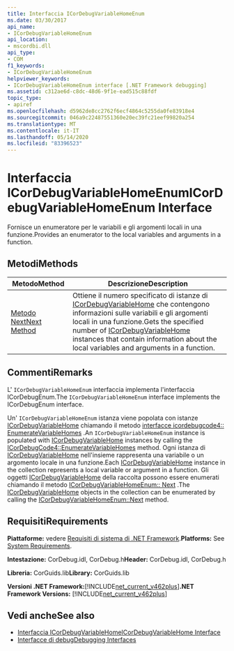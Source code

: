 ```yaml
---
title: Interfaccia ICorDebugVariableHomeEnum
ms.date: 03/30/2017
api_name:
- ICorDebugVariableHomeEnum
api_location:
- mscordbi.dll
api_type:
- COM
f1_keywords:
- ICorDebugVariableHomeEnum
helpviewer_keywords:
- ICorDebugVariableHomeEnum interface [.NET Framework debugging]
ms.assetid: c312ae6d-c8dc-48d6-9f1e-ead515c88fdf
topic_type:
- apiref
ms.openlocfilehash: d5962de8cc2762f6ecf4864c5255da0fe83918e4
ms.sourcegitcommit: 046a9c22487551360e20ec39fc21eef99820a254
ms.translationtype: MT
ms.contentlocale: it-IT
ms.lasthandoff: 05/14/2020
ms.locfileid: "83396523"
---
```

# <a name="icordebugvariablehomeenum-interface"></a><span data-ttu-id="5e82d-102">Interfaccia ICorDebugVariableHomeEnum</span><span class="sxs-lookup"><span data-stu-id="5e82d-102">ICorDebugVariableHomeEnum Interface</span></span>
<span data-ttu-id="5e82d-103">Fornisce un enumeratore per le variabili e gli argomenti locali in una funzione.</span><span class="sxs-lookup"><span data-stu-id="5e82d-103">Provides an enumerator to the local variables and arguments in a function.</span></span>  
  
## <a name="methods"></a><span data-ttu-id="5e82d-104">Metodi</span><span class="sxs-lookup"><span data-stu-id="5e82d-104">Methods</span></span>  
  
|<span data-ttu-id="5e82d-105">Metodo</span><span class="sxs-lookup"><span data-stu-id="5e82d-105">Method</span></span>|<span data-ttu-id="5e82d-106">Descrizione</span><span class="sxs-lookup"><span data-stu-id="5e82d-106">Description</span></span>|  
|------------|-----------------|  
|[<span data-ttu-id="5e82d-107">Metodo Next</span><span class="sxs-lookup"><span data-stu-id="5e82d-107">Next Method</span></span>](icordebugvariablehomeenum-next-method.md)|<span data-ttu-id="5e82d-108">Ottiene il numero specificato di istanze di [ICorDebugVariableHome](icordebugvariablehome-interface.md) che contengono informazioni sulle variabili e gli argomenti locali in una funzione.</span><span class="sxs-lookup"><span data-stu-id="5e82d-108">Gets the specified number of [ICorDebugVariableHome](icordebugvariablehome-interface.md) instances that contain information about the local variables and arguments in a function.</span></span>|  
  
## <a name="remarks"></a><span data-ttu-id="5e82d-109">Commenti</span><span class="sxs-lookup"><span data-stu-id="5e82d-109">Remarks</span></span>  
 <span data-ttu-id="5e82d-110">L' `ICorDebugVariableHomeEnum` interfaccia implementa l'interfaccia ICorDebugEnum.</span><span class="sxs-lookup"><span data-stu-id="5e82d-110">The `ICorDebugVariableHomeEnum` interface implements the ICorDebugEnum interface.</span></span>  
  
 <span data-ttu-id="5e82d-111">Un' `ICorDebugVariableHomeEnum` istanza viene popolata con istanze [ICorDebugVariableHome](icordebugvariablehome-interface.md) chiamando il metodo [interfacce icordebugcode4:: EnumerateVariableHomes](icordebugcode4-enumeratevariablehomes-method.md) .</span><span class="sxs-lookup"><span data-stu-id="5e82d-111">An `ICorDebugVariableHomeEnum` instance is populated with [ICorDebugVariableHome](icordebugvariablehome-interface.md) instances by calling the [ICorDebugCode4::EnumerateVariableHomes](icordebugcode4-enumeratevariablehomes-method.md) method.</span></span> <span data-ttu-id="5e82d-112">Ogni istanza di [ICorDebugVariableHome](icordebugvariablehome-interface.md) nell'insieme rappresenta una variabile o un argomento locale in una funzione.</span><span class="sxs-lookup"><span data-stu-id="5e82d-112">Each [ICorDebugVariableHome](icordebugvariablehome-interface.md) instance in the collection represents a local variable or argument in a function.</span></span> <span data-ttu-id="5e82d-113">Gli oggetti [ICorDebugVariableHome](icordebugvariablehome-interface.md) della raccolta possono essere enumerati chiamando il metodo [ICorDebugVariableHomeEnum:: Next](icordebugvariablehomeenum-next-method.md) .</span><span class="sxs-lookup"><span data-stu-id="5e82d-113">The  [ICorDebugVariableHome](icordebugvariablehome-interface.md) objects in the collection can be enumerated by calling the [ICorDebugVariableHomeEnum::Next](icordebugvariablehomeenum-next-method.md) method.</span></span>  
  
## <a name="requirements"></a><span data-ttu-id="5e82d-114">Requisiti</span><span class="sxs-lookup"><span data-stu-id="5e82d-114">Requirements</span></span>  
 <span data-ttu-id="5e82d-115">**Piattaforme:** vedere [Requisiti di sistema di .NET Framework](../../get-started/system-requirements.md).</span><span class="sxs-lookup"><span data-stu-id="5e82d-115">**Platforms:** See [System Requirements](../../get-started/system-requirements.md).</span></span>  
  
 <span data-ttu-id="5e82d-116">**Intestazione:** CorDebug.idl, CorDebug.h</span><span class="sxs-lookup"><span data-stu-id="5e82d-116">**Header:** CorDebug.idl, CorDebug.h</span></span>  
  
 <span data-ttu-id="5e82d-117">**Libreria:** CorGuids.lib</span><span class="sxs-lookup"><span data-stu-id="5e82d-117">**Library:** CorGuids.lib</span></span>  
  
 <span data-ttu-id="5e82d-118">**Versioni .NET Framework:**[!INCLUDE[net_current_v462plus](../../../../includes/net-current-v462plus-md.md)]</span><span class="sxs-lookup"><span data-stu-id="5e82d-118">**.NET Framework Versions:** [!INCLUDE[net_current_v462plus](../../../../includes/net-current-v462plus-md.md)]</span></span>  
  
## <a name="see-also"></a><span data-ttu-id="5e82d-119">Vedi anche</span><span class="sxs-lookup"><span data-stu-id="5e82d-119">See also</span></span>

- [<span data-ttu-id="5e82d-120">Interfaccia ICorDebugVariableHome</span><span class="sxs-lookup"><span data-stu-id="5e82d-120">ICorDebugVariableHome Interface</span></span>](icordebugvariablehome-interface.md)
- [<span data-ttu-id="5e82d-121">Interfacce di debug</span><span class="sxs-lookup"><span data-stu-id="5e82d-121">Debugging Interfaces</span></span>](debugging-interfaces.md)
